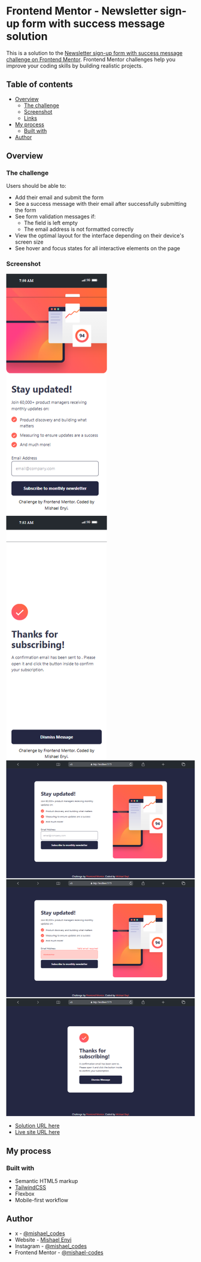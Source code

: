 # Frontend Mentor - Newsletter sign-up form with success message solution

This is a solution to the [Newsletter sign-up form with success message challenge on Frontend Mentor](https://www.frontendmentor.io/challenges/newsletter-signup-form-with-success-message-3FC1AZbNrv). Frontend Mentor challenges help you improve your coding skills by building realistic projects. 

## Table of contents

- [Overview](#overview)
  - [The challenge](#the-challenge)
  - [Screenshot](#screenshot)
  - [Links](#links)
- [My process](#my-process)
  - [Built with](#built-with)
- [Author](#author)

## Overview

### The challenge

Users should be able to:

- Add their email and submit the form
- See a success message with their email after successfully submitting the form
- See form validation messages if:
  - The field is left empty
  - The email address is not formatted correctly
- View the optimal layout for the interface depending on their device's screen size
- See hover and focus states for all interactive elements on the page

### Screenshot

![](/assets/images/screenshots/screenshot-1.png)
![](/assets/images/screenshots/screenshot-2.png)
![](/assets/images/screenshots/screenshot-3.png)
![](/assets/images/screenshots/screenshot-4.png)
![](/assets/images/screenshots/screenshot-5.png)


- [Solution URL here](https://github.com/mishael-codes/newsletter-with-success-state-with-vite)
- [Live site URL here](https://your-live-site-url.com)

## My process

### Built with

- Semantic HTML5 markup
- [TailwindCSS](https://tailwindcss.com/)
- Flexbox
- Mobile-first workflow


## Author

- x - [@mishael_codes](https://x.com/mishael_codes)
- Website - [Mishael Enyi](https://mishaelenyi.netlify.app)
- Instagram - [@mishael_codes](https://www.instagram.com/mishael_codes)
- Frontend Mentor - [@mishael-codes](https://www.frontendmentor.io/profile/mishael-codes)
